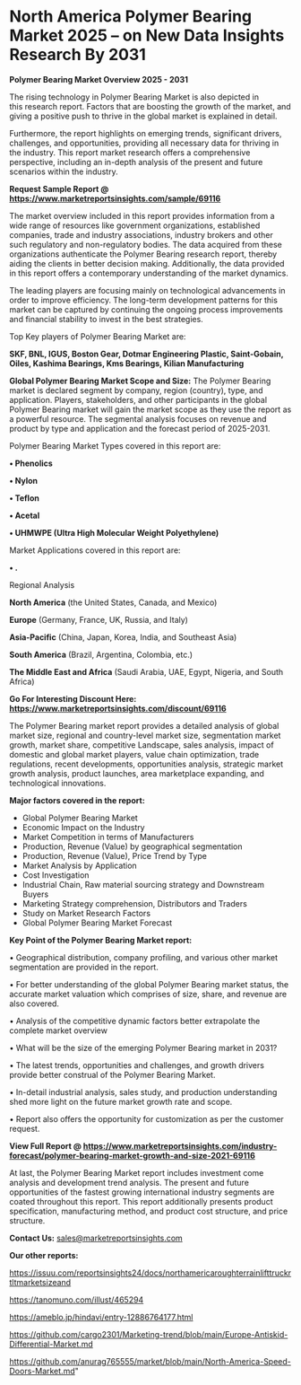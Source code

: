 # North America Polymer Bearing Market 2025 – on New Data Insights Research By 2031

<Strong> Polymer Bearing Market Overview 2025 - 2031</strong>

The rising technology in Polymer Bearing Market is also depicted in this research report. Factors that are boosting the growth of the market, and giving a positive push to thrive in the global market is explained in detail.

Furthermore, the report highlights on emerging trends, significant drivers, challenges, and opportunities, providing all necessary data for thriving in the industry. This report market research offers a comprehensive perspective, including an in-depth analysis of the present and future scenarios within the industry.

<strong>Request Sample Report @ <a href=https://www.marketreportsinsights.com/sample/69116>https://www.marketreportsinsights.com/sample/69116</a></strong>

The market overview included in this report provides information from a wide range of resources like government organizations, established companies, trade and industry associations, industry brokers and other such regulatory and non-regulatory bodies. The data acquired from these organizations authenticate the Polymer Bearing research report, thereby aiding the clients in better decision making. Additionally, the data provided in this report offers a contemporary understanding of the market dynamics.

The leading players are focusing mainly on technological advancements in order to improve efficiency. The long-term development patterns for this market can be captured by continuing the ongoing process improvements and financial stability to invest in the best strategies.

Top Key players of Polymer Bearing Market are:

<strong>SKF, BNL, IGUS, Boston Gear, Dotmar Engineering Plastic, Saint-Gobain, Oiles, Kashima Bearings, Kms Bearings, Kilian Manufacturing</strong>

<strong><b>Global Polymer Bearing Market Scope and Size:</b></strong>
The Polymer Bearing market is declared segment by company, region (country), type, and application. Players, stakeholders, and other participants in the global Polymer Bearing market will gain the market scope as they use the report as a powerful resource. The segmental analysis focuses on revenue and product by type and application and the forecast period of 2025-2031.

Polymer Bearing Market Types covered in this report are:

<strong>• Phenolics

• Nylon

• Teflon

• Acetal

• UHMWPE (Ultra High Molecular Weight Polyethylene)</strong>

Market Applications covered in this report are:

<strong>• .</strong> 

Regional Analysis

<strong>North America</strong> (the United States, Canada, and Mexico)

<strong>Europe</strong> (Germany, France, UK, Russia, and Italy)

<strong>Asia-Pacific</strong> (China, Japan, Korea, India, and Southeast Asia)

<strong>South America</strong> (Brazil, Argentina, Colombia, etc.)

<strong>The Middle East and Africa</strong> (Saudi Arabia, UAE, Egypt, Nigeria, and South Africa)

<strong>Go For Interesting Discount Here: <a href=https://www.marketreportsinsights.com/discount/69116>https://www.marketreportsinsights.com/discount/69116</a></strong>

The Polymer Bearing market report provides a detailed analysis of global market size, regional and country-level market size, segmentation market growth, market share, competitive Landscape, sales analysis, impact of domestic and global market players, value chain optimization, trade regulations, recent developments, opportunities analysis, strategic market growth analysis, product launches, area marketplace expanding, and technological innovations.

<strong><b>Major factors covered in the report:</b></strong>
<ul>
  <li>Global Polymer Bearing Market </li>
  <li>Economic Impact on the Industry</li>
  <li>Market Competition in terms of Manufacturers</li>
  <li>Production, Revenue (Value) by geographical segmentation</li>
  <li>Production, Revenue (Value), Price Trend by Type</li>
  <li>Market Analysis by Application</li>
  <li>Cost Investigation</li>
  <li>Industrial Chain, Raw material sourcing strategy and Downstream Buyers</li>
  <li>Marketing Strategy comprehension, Distributors and Traders</li>
  <li>Study on Market Research Factors</li>
  <li>Global Polymer Bearing Market Forecast</li>
</ul>

<strong><b>Key Point of the Polymer Bearing Market report:</b></strong>

• Geographical distribution, company profiling, and various other market segmentation are provided in the report.

• For better understanding of the global Polymer Bearing market status, the accurate market valuation which comprises of size, share, and revenue are also covered.

• Analysis of the competitive dynamic factors better extrapolate the complete market overview

• What will be the size of the emerging Polymer Bearing market in 2031?

• The latest trends, opportunities and challenges, and growth drivers provide better construal of the Polymer Bearing Market.

• In-detail industrial analysis, sales study, and production understanding shed more light on the future market growth rate and scope.

• Report also offers the opportunity for customization as per the customer request.

<strong><b>View Full Report @ <a href=https://www.marketreportsinsights.com/industry-forecast/polymer-bearing-market-growth-and-size-2021-69116>https://www.marketreportsinsights.com/industry-forecast/polymer-bearing-market-growth-and-size-2021-69116</a></b></strong>


At last, the Polymer Bearing Market report includes investment come analysis and development trend analysis. The present and future opportunities of the fastest growing international industry segments are coated throughout this report. This report additionally presents product specification, manufacturing method, and product cost structure, and price structure.

<strong>Contact Us:</strong>
sales@marketreportsinsights.com

<strong>Our other reports:</strong>

<a href=https://issuu.com/reportsinsights24/docs/northamericaroughterrainlifttruckrtltmarketsizeand>https://issuu.com/reportsinsights24/docs/northamericaroughterrainlifttruckrtltmarketsizeand</a>

<a href=https://tanomuno.com/illust/465294>https://tanomuno.com/illust/465294</a>

<a href=https://ameblo.jp/hindavi/entry-12886764177.html>https://ameblo.jp/hindavi/entry-12886764177.html</a>

<a href=https://github.com/cargo2301/Marketing-trend/blob/main/Europe-Antiskid-Differential-Market.md>https://github.com/cargo2301/Marketing-trend/blob/main/Europe-Antiskid-Differential-Market.md</a>

<a href=https://github.com/anurag765555/market/blob/main/North-America-Speed-Doors-Market.md>https://github.com/anurag765555/market/blob/main/North-America-Speed-Doors-Market.md</a>"

